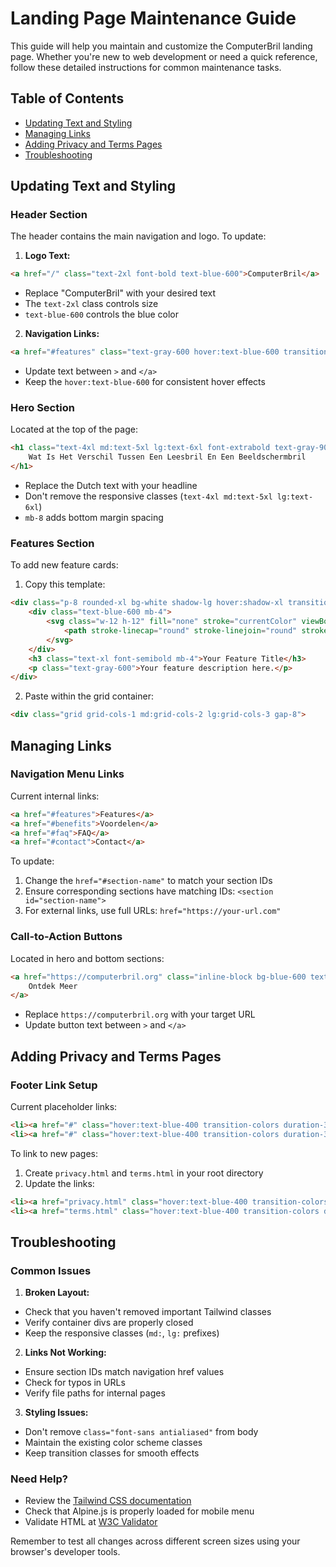 # Landing Page Maintenance Guide

This guide will help you maintain and customize the ComputerBril landing page. Whether you're new to web development or need a quick reference, follow these detailed instructions for common maintenance tasks.

## Table of Contents
- [Updating Text and Styling](#updating-text-and-styling)
- [Managing Links](#managing-links)
- [Adding Privacy and Terms Pages](#adding-privacy-and-terms-pages)
- [Troubleshooting](#troubleshooting)

## Updating Text and Styling

### Header Section
The header contains the main navigation and logo. To update:

1. **Logo Text:**
```html
<a href="/" class="text-2xl font-bold text-blue-600">ComputerBril</a>
```
- Replace "ComputerBril" with your desired text
- The `text-2xl` class controls size
- `text-blue-600` controls the blue color

2. **Navigation Links:**
```html
<a href="#features" class="text-gray-600 hover:text-blue-600 transition-colors duration-300">Features</a>
```
- Update text between `>` and `</a>`
- Keep the `hover:text-blue-600` for consistent hover effects

### Hero Section
Located at the top of the page:

```html
<h1 class="text-4xl md:text-5xl lg:text-6xl font-extrabold text-gray-900 leading-tight mb-8">
    Wat Is Het Verschil Tussen Een Leesbril En Een Beeldschermbril
</h1>
```
- Replace the Dutch text with your headline
- Don't remove the responsive classes (`text-4xl md:text-5xl lg:text-6xl`)
- `mb-8` adds bottom margin spacing

### Features Section
To add new feature cards:

1. Copy this template:
```html
<div class="p-8 rounded-xl bg-white shadow-lg hover:shadow-xl transition-shadow duration-300">
    <div class="text-blue-600 mb-4">
        <svg class="w-12 h-12" fill="none" stroke="currentColor" viewBox="0 0 24 24">
            <path stroke-linecap="round" stroke-linejoin="round" stroke-width="2" d="M9 12l2 2 4-4m6 2a9 9 0 11-18 0 9 9 0 0118 0z"></path>
        </svg>
    </div>
    <h3 class="text-xl font-semibold mb-4">Your Feature Title</h3>
    <p class="text-gray-600">Your feature description here.</p>
</div>
```

2. Paste within the grid container:
```html
<div class="grid grid-cols-1 md:grid-cols-2 lg:grid-cols-3 gap-8">
```

## Managing Links

### Navigation Menu Links
Current internal links:
```html
<a href="#features">Features</a>
<a href="#benefits">Voordelen</a>
<a href="#faq">FAQ</a>
<a href="#contact">Contact</a>
```

To update:
1. Change the `href="#section-name"` to match your section IDs
2. Ensure corresponding sections have matching IDs: `<section id="section-name">`
3. For external links, use full URLs: `href="https://your-url.com"`

### Call-to-Action Buttons
Located in hero and bottom sections:
```html
<a href="https://computerbril.org" class="inline-block bg-blue-600 text-white px-8 py-4 rounded-lg">
    Ontdek Meer
</a>
```
- Replace `https://computerbril.org` with your target URL
- Update button text between `>` and `</a>`

## Adding Privacy and Terms Pages

### Footer Link Setup
Current placeholder links:
```html
<li><a href="#" class="hover:text-blue-400 transition-colors duration-300">Privacy Policy</a></li>
<li><a href="#" class="hover:text-blue-400 transition-colors duration-300">Terms of Service</a></li>
```

To link to new pages:
1. Create `privacy.html` and `terms.html` in your root directory
2. Update the links:
```html
<li><a href="privacy.html" class="hover:text-blue-400 transition-colors duration-300">Privacy Policy</a></li>
<li><a href="terms.html" class="hover:text-blue-400 transition-colors duration-300">Terms of Service</a></li>
```

## Troubleshooting

### Common Issues

1. **Broken Layout:**
- Check that you haven't removed important Tailwind classes
- Verify container divs are properly closed
- Keep the responsive classes (`md:`, `lg:` prefixes)

2. **Links Not Working:**
- Ensure section IDs match navigation href values
- Check for typos in URLs
- Verify file paths for internal pages

3. **Styling Issues:**
- Don't remove `class="font-sans antialiased"` from body
- Maintain the existing color scheme classes
- Keep transition classes for smooth effects

### Need Help?
- Review the [Tailwind CSS documentation](https://tailwindcss.com/docs)
- Check that Alpine.js is properly loaded for mobile menu
- Validate HTML at [W3C Validator](https://validator.w3.org/)

Remember to test all changes across different screen sizes using your browser's developer tools.